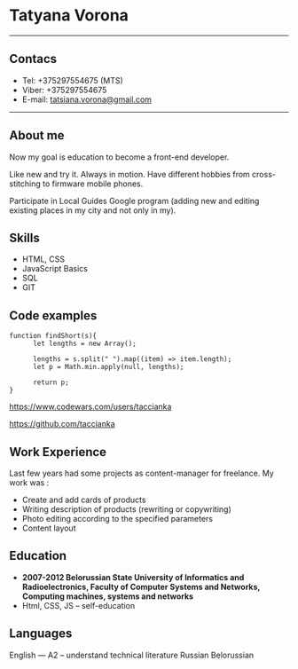 # Tatyana Vorona
***
## Contacs
* Tel: +375297554675 (MTS)
* Viber: +375297554675
* E-mail: tatsiana.vorona@gmail.com
***
## About me
Now my goal is education to become a front-end developer.

Like new and try it. Always in motion. Have different hobbies from cross-stitching to firmware mobile phones.

Participate in Local Guides Google program (adding new and editing existing places in my city and not only in my).
## Skills
* HTML, CSS
* JavaScript Basics
* SQL
* GIT
## Code examples
```
function findShort(s){
      let lengths = new Array();

      lengths = s.split(" ").map((item) => item.length);
      let p = Math.min.apply(null, lengths);
  
      return p;
}
```
https://www.codewars.com/users/taccianka

https://github.com/taccianka
## Work Experience
Last few years had some projects as content-manager for freelance. My work was :
* Create and add сards of products
* Writing description of products (rewriting or copywriting)
* Photo editing according to the specified parameters
* Content layout
## Education
* **2007-2012 Belorussian State University of Informatics and Radioelectronics, 
Faculty of Computer Systems and Networks, Computing machines, systems and networks**
* Html, CSS, JS – self-education
## Languages
English — A2 – understand technical literature
Russian
Belorussian


